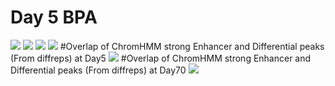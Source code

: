 
# Day 5 BPA
<img src="https://github.com/CoarfaBCM/Akhilesh_Projects/blob/master/DOCS/ChromHMM_for_RAT/state_enrichment.png">
<img src="https://github.com/CoarfaBCM/Akhilesh_Projects/blob/master/DOCS/ChromHMM_for_RAT/ChromHMM_results_heatmap_Page_1.png">
<img src="https://github.com/CoarfaBCM/Akhilesh_Projects/blob/master/DOCS/ChromHMM_for_RAT/ChromHMM_results_heatmap_Page_2.png">
<img src="https://github.com/CoarfaBCM/Akhilesh_Projects/blob/master/DOCS/ChromHMM_for_RAT/ChromHMM_results_heatmap_Page_3.png">
#Overlap of ChromHMM strong Enhancer and Differential peaks (From diffreps) at Day5
<img src="https://github.com/CoarfaBCM/Akhilesh_Projects/blob/master/DOCS/ChromHMM_for_RAT/matrix_All_marks_onlyD5_strong_enhancer.png">
#Overlap of ChromHMM strong Enhancer and Differential peaks (From diffreps) at Day70
<img src="https://github.com/CoarfaBCM/Akhilesh_Projects/blob/master/DOCS/ChromHMM_for_RAT/matrix_All_marks_only_at_D70_strong_enhancer.png">
